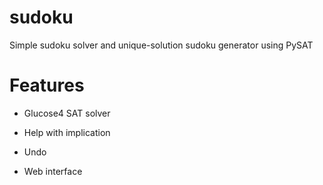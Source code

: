 # sudoku

Simple sudoku solver and unique-solution sudoku generator using PySAT

# Features

- Glucose4 SAT solver

- Help with implication

- Undo

- Web interface


